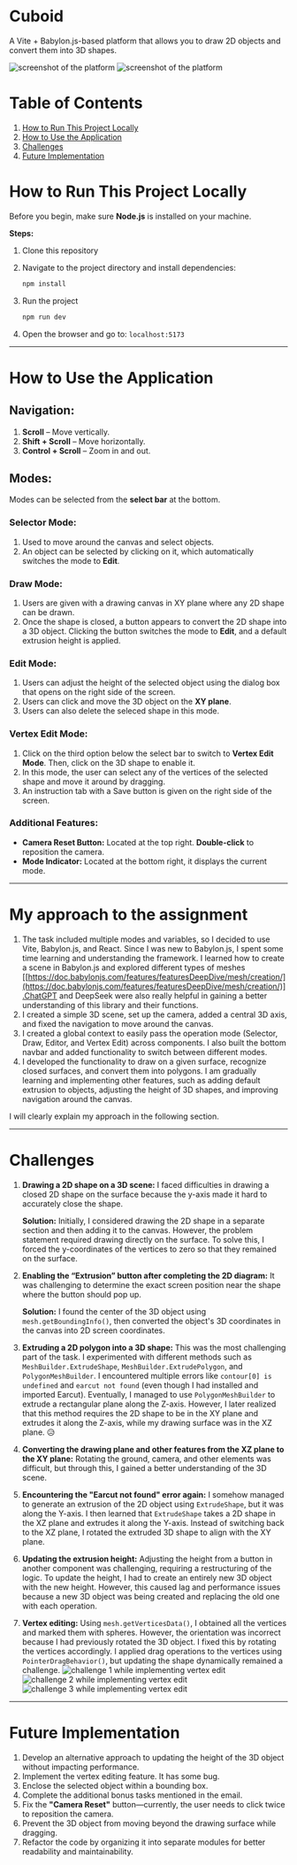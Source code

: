 # Cuboid
A Vite + Babylon.js-based platform that allows you to draw 2D objects and convert them into 3D shapes.

![screenshot of the platform](public/home_ss.png)
![screenshot of the platform](public/home_ss2.png)
# Table of Contents  

1. [How to Run This Project Locally](#how-to-run-this-project-locally)  
2. [How to Use the Application](#how-to-use-the-application)  
3. [Challenges](#challenges)  
4. [Future Implementation](#future-implementation)  

# How to Run This Project Locally

Before you begin, make sure **Node.js** is installed on your machine.

**Steps:**

1. Clone this repository
2. Navigate to the project directory and install dependencies:
    
    ```jsx
    npm install
    ```
    
3. Run the project
    
    ```jsx
    npm run dev
    ```
    

1. Open the browser and go to: `localhost:5173`

---

# How to Use the Application

## **Navigation:**

1. **Scroll** – Move vertically.
2. **Shift + Scroll** – Move horizontally.
3. **Control + Scroll** – Zoom in and out.

## **Modes:**

Modes can be selected from the **select bar** at the bottom.

### **Selector Mode:**

1. Used to move around the canvas and select objects.
2. An object can be selected by clicking on it, which automatically switches the mode to **Edit**.

### **Draw Mode:**

1. Users are given with a drawing canvas in XY plane where any 2D shape can be drawn.
2. Once the shape is closed, a button appears to convert the 2D shape into a 3D object. Clicking the button switches the mode to **Edit**, and a default extrusion height is applied.

### **Edit Mode:**

1. Users can adjust the height of the selected object using the dialog box that opens on the right side of the screen.
2. Users can click and move the 3D object on the **XY plane**.
3. Users can also delete the seleced shape in this mode.

### **Vertex Edit Mode:**
1. Click on the third option below the select bar to switch to **Vertex Edit Mode**. Then, click on the 3D shape to enable it.
2. In this mode, the user can select any of the vertices of the selected shape and move it around by dragging.
3. An instruction tab with a Save button is given on the right side of the screen.

### **Additional Features:**

- **Camera Reset Button:** Located at the top right. **Double-click** to reposition the camera.
- **Mode Indicator:** Located at the bottom right, it displays the current mode.

---

# My approach to the assignment

1. The task included multiple modes and variables, so I decided to use Vite, Babylon.js, and React. Since I was new to Babylon.js, I spent some time learning and understanding the framework. I learned how to create a scene in Babylon.js and explored different types of meshes [[https://doc.babylonjs.com/features/featuresDeepDive/mesh/creation/](https://doc.babylonjs.com/features/featuresDeepDive/mesh/creation/)].ChatGPT and DeepSeek were also really helpful in gaining a better understanding of this library and their functions.
2. I created a simple 3D scene, set up the camera, added a central 3D axis, and fixed the navigation to move around the canvas.
3. I created a global context to easily pass the operation mode (Selector, Draw, Editor, and Vertex Edit) across components. I also built the bottom navbar and added functionality to switch between different modes.
4. I developed the functionality to draw on a given surface, recognize closed surfaces, and convert them into polygons. I am gradually learning and implementing other features, such as adding default extrusion to objects, adjusting the height of 3D shapes, and improving navigation around the canvas.

I will clearly explain my approach in the following section.

---

# Challenges

1. **Drawing a 2D shape on a 3D scene:** I faced difficulties in drawing a closed 2D shape on the surface because the y-axis made it hard to accurately close the shape.
    
    **Solution:** Initially, I considered drawing the 2D shape in a separate section and then adding it to the canvas. However, the problem statement required drawing directly on the surface. To solve this, I forced the y-coordinates of the vertices to zero so that they remained on the surface.
    
2. **Enabling the “Extrusion” button after completing the 2D diagram:** It was challenging to determine the exact screen position near the shape where the button should pop up.
    
    **Solution:** I found the center of the 3D object using `mesh.getBoundingInfo()`, then converted the object's 3D coordinates in the canvas into 2D screen coordinates.
    
3. **Extruding a 2D polygon into a 3D shape:** This was the most challenging part of the task. I experimented with different methods such as `MeshBuilder.ExtrudeShape`, `MeshBuilder.ExtrudePolygon`, and `PolygonMeshBuilder`. I encountered multiple errors like `contour[0] is undefined` and `earcut not found` (even though I had installed and imported Earcut). Eventually, I managed to use `PolygonMeshBuilder` to extrude a rectangular plane along the Z-axis. However, I later realized that this method requires the 2D shape to be in the XY plane and extrudes it along the Z-axis, while my drawing surface was in the XZ plane. 😥
4. **Converting the drawing plane and other features from the XZ plane to the XY plane:** Rotating the ground, camera, and other elements was difficult, but through this, I gained a better understanding of the 3D scene.
5. **Encountering the "Earcut not found" error again:** I somehow managed to generate an extrusion of the 2D object using `ExtrudeShape`, but it was along the Y-axis. I then learned that `ExtrudeShape` takes a 2D shape in the XZ plane and extrudes it along the Y-axis. Instead of switching back to the XZ plane, I rotated the extruded 3D shape to align with the XY plane.
6. **Updating the extrusion height:** Adjusting the height from a button in another component was challenging, requiring a restructuring of the logic. To update the height, I had to create an entirely new 3D object with the new height. However, this caused lag and performance issues because a new 3D object was being created and replacing the old one with each operation.
7. **Vertex editing:** Using `mesh.getVerticesData()`, I obtained all the vertices and marked them with spheres. However, the orientation was incorrect because I had previously rotated the 3D object. I fixed this by rotating the vertices accordingly. I applied drag operations to the vertices using `PointerDragBehavior()`, but updating the shape dynamically remained a challenge.
![challenge 1 while implementing vertex edit](public/challenge1.png)
![challenge 2 while implementing vertex edit](public/challenge2.png)
![challenge 3 while implementing vertex edit](public/challenge3.png)

---

# **Future Implementation**

1. Develop an alternative approach to updating the height of the 3D object without impacting performance.
2. Implement the vertex editing feature. It has some bug.
3. Enclose the selected object within a bounding box.
4. Complete the additional bonus tasks mentioned in the email.
5. Fix the **"Camera Reset"** button—currently, the user needs to click twice to reposition the camera.
6. Prevent the 3D object from moving beyond the drawing surface while dragging.
7. Refactor the code by organizing it into separate modules for better readability and maintainability.